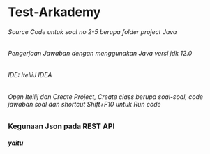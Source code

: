 # Test-Arkademy
###### Source Code untuk soal no 2-5 berupa folder project Java <h6>
###### Pengerjaan Jawaban dengan menggunakan Java versi jdk 12.0 <h6> IDE: ItelliJ IDEA <h6>
###### Open Itellij dan Create Project, Create class berupa soal-soal, code jawaban soal dan shortcut Shift+F10 untuk Run code <h6>
### Kegunaan Json pada REST API <h4>
##### yaitu <h6>
